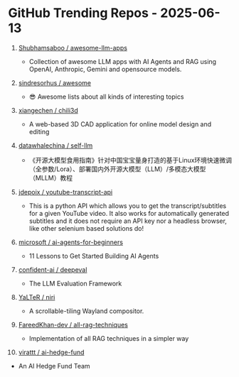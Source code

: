 # GitHub Trending Repos - 2025-06-13

1. [Shubhamsaboo /    awesome-llm-apps](https://github.com/Shubhamsaboo/awesome-llm-apps)
   - Collection of awesome LLM apps with AI Agents and RAG using OpenAI, Anthropic, Gemini and opensource models.

2. [sindresorhus /    awesome](https://github.com/sindresorhus/awesome)
   - 😎 Awesome lists about all kinds of interesting topics

3. [xiangechen /    chili3d](https://github.com/xiangechen/chili3d)
   - A web-based 3D CAD application for online model design and editing

4. [datawhalechina /    self-llm](https://github.com/datawhalechina/self-llm)
   - 《开源大模型食用指南》针对中国宝宝量身打造的基于Linux环境快速微调（全参数/Lora）、部署国内外开源大模型（LLM）/多模态大模型（MLLM）教程

5. [jdepoix /    youtube-transcript-api](https://github.com/jdepoix/youtube-transcript-api)
   - This is a python API which allows you to get the transcript/subtitles for a given YouTube video. It also works for automatically generated subtitles and it does not require an API key nor a headless browser, like other selenium based solutions do!

6. [microsoft /    ai-agents-for-beginners](https://github.com/microsoft/ai-agents-for-beginners)
   - 11 Lessons to Get Started Building AI Agents

7. [confident-ai /    deepeval](https://github.com/confident-ai/deepeval)
   - The LLM Evaluation Framework

8. [YaLTeR /    niri](https://github.com/YaLTeR/niri)
   - A scrollable-tiling Wayland compositor.

9. [FareedKhan-dev /    all-rag-techniques](https://github.com/FareedKhan-dev/all-rag-techniques)
   - Implementation of all RAG techniques in a simpler way

10. [virattt /    ai-hedge-fund](https://github.com/virattt/ai-hedge-fund)
   - An AI Hedge Fund Team

